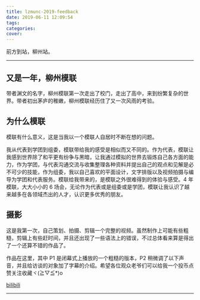 ```yaml
---
title: lzmunc-2019-feedback
date: 2019-06-11 12:09:54
tags:
categories:
cover:
---
```

前方到站，柳州站。

---

## 又是一年，柳州模联

带者渊文的名字，柳州模联第一次走出了校门，走出了高中，来到纷繁复杂的世界。带者初出茅庐的稚嫩，柳州模联经历住了又一次风雨的考验。

## 为什么模联

模联有什么意义，这是当我以一个模联人自居时不断在想的问题。

我从代表到学团到组委，模联带给我的感受是相似而又不同的。作为代表，模联让我感到世界除了和平更有纷争与黑暗，让我通过模拟的世界去锻炼自己各方面的能力，作为学团，与代表沟通交流与收集整理各种资料并提出自己的观点和见解是必不可少的技能，作为组委，我以自己喜欢的平面设计，文字排版以及视频拍摄与编导为学团和代表服务。模联给我带来的，是模联之外很难得到的体验与感受。4 年模联，大大小小的 6 场会，无论作为代表或是组委或是学团，模联让我认识了越来越多在各领域杰出的人才，认识更多优秀的朋友。

## 摄影

这是我第一次，自己策划、拍摄、剪辑一个完整的视频。虽然制作上可能有些粗糙，剪辑上有些赶时间，并且还出现了一些语法上的错误，不过总体看来算是得出了一个还算不错的作品了。

作品在这里，其中 P1 是闭幕式上播放的一个粗糙的版本，P2 稍微调了以下声音，并且给访谈的对象加了字幕的介绍。希望各位观众老爷们可以给我一个投币点赞关注收藏ヾ(≧▽≦*)o

[bilibili](https://www.bilibili.com/video/av55111783)

---
